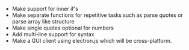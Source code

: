 - Make support for inner if's
- Make separate functions for repetitive tasks such as parse quotes or parse array like structure
- Make single quotes optional for numbers
- Add multi-line support for syntax
- Make a GUI client using electron.js which will be cross-platform.